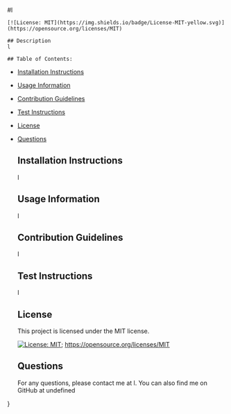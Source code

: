 #l
    
    [![License: MIT](https://img.shields.io/badge/License-MIT-yellow.svg)](https://opensource.org/licenses/MIT)
    
    ## Description
    l
    
    ## Table of Contents:
  - [Installation Instructions](#Installation-Instructions)
  - [Usage Information](#Usage-Information)
  - [Contribution Guidelines](#Contribution-Guidelines)
  - [Test Instructions](#Test-Instructions)
  - [License](#License)
  - [Questions](#Questions)
    
    ## Installation Instructions
    l

    ## Usage Information
    l

    ## Contribution Guidelines
    l

    ## Test Instructions
    l

    ## License
    
    This project is licensed under the MIT license.
    
    [![License: MIT](https://img.shields.io/badge/License-MIT-yellow.svg)](https://opensource.org/licenses/MIT);
    https://opensource.org/licenses/MIT
    
    ## Questions
    For any questions, please contact me at l. You can also find me on GitHub at undefined

}